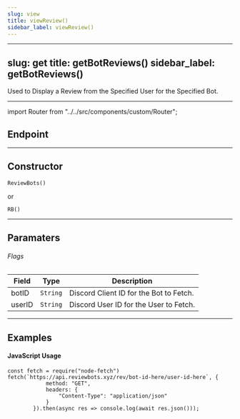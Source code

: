 ```yaml
---
slug: view
title: viewReview()
sidebar_label: viewReview()
---
```


---
slug: get
title: getBotReviews()
sidebar_label: getBotReviews()
---

Used to Display a Review from the Specified User for the Specified Bot.

---

import Router from "../../src/components/custom/Router";

## Endpoint
<Router type="GET" path="/rev/:botID/:userID" />

---

## Constructor
```
ReviewBots()
```

or 

```
RB()
```

---

## Paramaters
###### Flags 
| Field     | Type        | Description                                                                                         |
| --------- | ----------- | --------------------------------------------------------------------------------------------------- |
| botID     | `String`    | Discord Client ID for the Bot to Fetch.                                                             |
| userID    | `String`   | Discord User ID for the User to Fetch.                                                               |


---

## Examples

#### JavaScript Usage

```js:title=node-fetch
const fetch = require("node-fetch")
fetch(`https://api.reviewbots.xyz/rev/bot-id-here/user-id-here`, {
            method: "GET",
            headers: {
                "Content-Type": "application/json"
            }
        }).then(async res => console.log(await res.json()));
```


